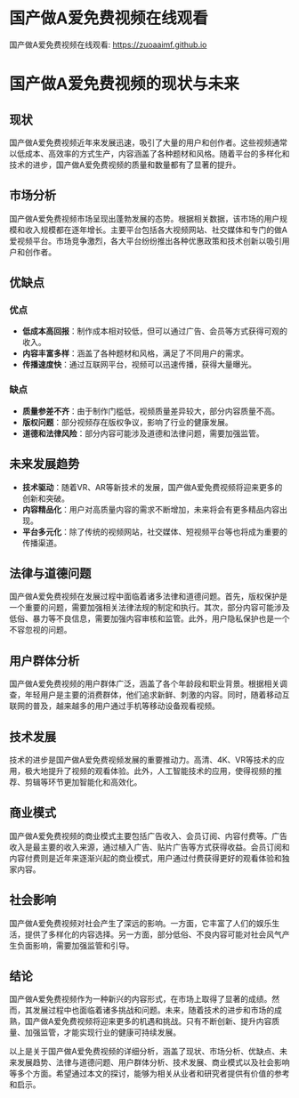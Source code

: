# 国产做A爱免费视频在线观看

国产做A爱免费视频在线观看: <https://zuoaaimf.github.io>

# 国产做A爱免费视频的现状与未来

## 现状

国产做A爱免费视频近年来发展迅速，吸引了大量的用户和创作者。这些视频通常以低成本、高效率的方式生产，内容涵盖了各种题材和风格。随着平台的多样化和技术的进步，国产做A爱免费视频的质量和数量都有了显著的提升。

## 市场分析

国产做A爱免费视频市场呈现出蓬勃发展的态势。根据相关数据，该市场的用户规模和收入规模都在逐年增长。主要平台包括各大视频网站、社交媒体和专门的做A爱视频平台。市场竞争激烈，各大平台纷纷推出各种优惠政策和技术创新以吸引用户和创作者。

## 优缺点

### 优点

- **低成本高回报**：制作成本相对较低，但可以通过广告、会员等方式获得可观的收入。
- **内容丰富多样**：涵盖了各种题材和风格，满足了不同用户的需求。
- **传播速度快**：通过互联网平台，视频可以迅速传播，获得大量曝光。
### 缺点

- **质量参差不齐**：由于制作门槛低，视频质量差异较大，部分内容质量不高。
- **版权问题**：部分视频存在版权争议，影响了行业的健康发展。
- **道德和法律风险**：部分内容可能涉及道德和法律问题，需要加强监管。
## 未来发展趋势

- **技术驱动**：随着VR、AR等新技术的发展，国产做A爱免费视频将迎来更多的创新和突破。
- **内容精品化**：用户对高质量内容的需求不断增加，未来将会有更多精品内容出现。
- **平台多元化**：除了传统的视频网站，社交媒体、短视频平台等也将成为重要的传播渠道。
## 法律与道德问题

国产做A爱免费视频在发展过程中面临着诸多法律和道德问题。首先，版权保护是一个重要的问题，需要加强相关法律法规的制定和执行。其次，部分内容可能涉及低俗、暴力等不良信息，需要加强内容审核和监管。此外，用户隐私保护也是一个不容忽视的问题。

## 用户群体分析

国产做A爱免费视频的用户群体广泛，涵盖了各个年龄段和职业背景。根据相关调查，年轻用户是主要的消费群体，他们追求新鲜、刺激的内容。同时，随着移动互联网的普及，越来越多的用户通过手机等移动设备观看视频。

## 技术发展

技术的进步是国产做A爱免费视频发展的重要推动力。高清、4K、VR等技术的应用，极大地提升了视频的观看体验。此外，人工智能技术的应用，使得视频的推荐、剪辑等环节更加智能化和高效化。

## 商业模式

国产做A爱免费视频的商业模式主要包括广告收入、会员订阅、内容付费等。广告收入是最主要的收入来源，通过植入广告、贴片广告等方式获得收益。会员订阅和内容付费则是近年来逐渐兴起的商业模式，用户通过付费获得更好的观看体验和独家内容。

## 社会影响

国产做A爱免费视频对社会产生了深远的影响。一方面，它丰富了人们的娱乐生活，提供了多样化的内容选择。另一方面，部分低俗、不良内容可能对社会风气产生负面影响，需要加强监管和引导。

## 结论

国产做A爱免费视频作为一种新兴的内容形式，在市场上取得了显著的成绩。然而，其发展过程中也面临着诸多挑战和问题。未来，随着技术的进步和市场的成熟，国产做A爱免费视频将迎来更多的机遇和挑战。只有不断创新、提升内容质量、加强监管，才能实现行业的健康可持续发展。

以上是关于国产做A爱免费视频的详细分析，涵盖了现状、市场分析、优缺点、未来发展趋势、法律与道德问题、用户群体分析、技术发展、商业模式以及社会影响等多个方面。希望通过本文的探讨，能够为相关从业者和研究者提供有价值的参考和启示。